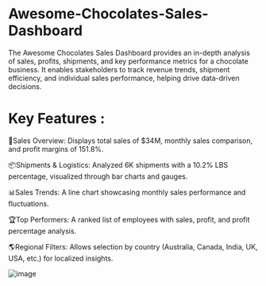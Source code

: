# Awesome-Chocolates-Sales-Dashboard
The Awesome Chocolates Sales Dashboard provides an in-depth analysis of sales, profits, shipments, and key performance metrics for a chocolate business. It enables stakeholders to track revenue trends, shipment efficiency, and individual sales performance, helping drive data-driven decisions.

# Key Features :
📌Sales Overview: Displays total sales of $34M, monthly sales comparison, and profit margins of 151.8%.

📦Shipments & Logistics:  Analyzed 6K shipments with a 10.2% LBS percentage, visualized through bar charts and gauges.

📊Sales Trends:  A line chart showcasing monthly sales performance and fluctuations.

🏆Top Performers: A ranked list of employees with sales, profit, and profit percentage analysis.

🌎Regional Filters: Allows selection by country (Australia, Canada, India, UK, USA, etc.) for localized insights.

![image](https://github.com/user-attachments/assets/edebd49a-3864-43ec-bcc9-933e84423d70)
